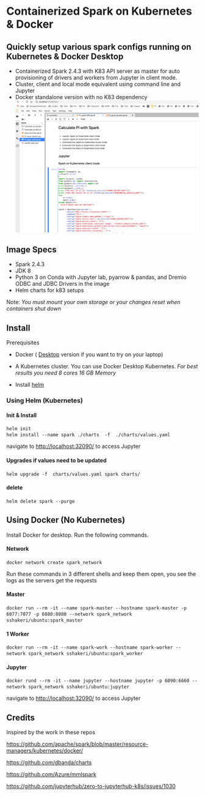 # Containerized Spark on Kubernetes & Docker

## Quickly setup various spark configs running on Kubernetes & Docker Desktop

* Containerized Spark 2.4.3 with K83 API server as master for auto provisioning of drivers and workers from Jupyter in client mode. 
* Cluster, client and local mode equivalent using command line and Jupyter
* Docker standalone version with no K83 dependency
![](jupyter.png)
## Image Specs
* Spark 2.4.3
* JDK 8
* Python 3 on Conda with Jupyter lab, pyarrow & pandas, and Dremio ODBC and JDBC Drivers in the image
* Helm charts for k83 setups


Note: *You must mount your own storage or your changes reset when containers shut down*
 


## Install

Prerequisites
* Docker ( [Desktop](https://www.docker.com/products/) version if you want to try on your laptop)
* A Kubernetes cluster. You can use Docker Desktop Kubernetes. *For best results you need 8 cores 16 GB Memory*

* Install [helm](https://github.com/helm/helm)
### Using Helm (Kubernetes)
 #### Init & Install
    helm init
    helm install --name spark ./charts  -f  ./charts/values.yaml
navigate to [http://localhost:32090/](http://localhost:32090/) to access Jupyter
 #### Upgrades if values need to be updated
    helm upgrade -f  charts/values.yaml spark charts/
 #### delete 
    helm delete spark --purge
## Using Docker (No Kubernetes)
Install Docker for desktop. Run the following commands. 
 #### Network
    docker network create spark_network

Run these commands in 3 different shells and keep them open, you see the logs as the servers get the requests

 #### Master
    docker run --rm -it --name spark-master --hostname spark-master -p 6077:7077 -p 6080:8080 --network spark_network sshakeri/ubuntu:spark_master 
#### 1 Worker
    docker run --rm -it --name spark-work --hostname spark-worker --network spark_network sshakeri/ubuntu:spark_worker 
#### Jupyter
    docker rund --rm -it --name jupyter --hostname jupyter -p 6090:6660 --network spark_network sshakeri/ubuntu:jupyter 

navigate to [http://localhost:32090/](http://localhost:6090/) to access Jupyter

    
   


## Credits
Inspired by the work in these repos

https://github.com/apache/spark/blob/master/resource-managers/kubernetes/docker/

https://github.com/dbanda/charts

https://github.com/Azure/mmlspark

https://github.com/jupyterhub/zero-to-jupyterhub-k8s/issues/1030

